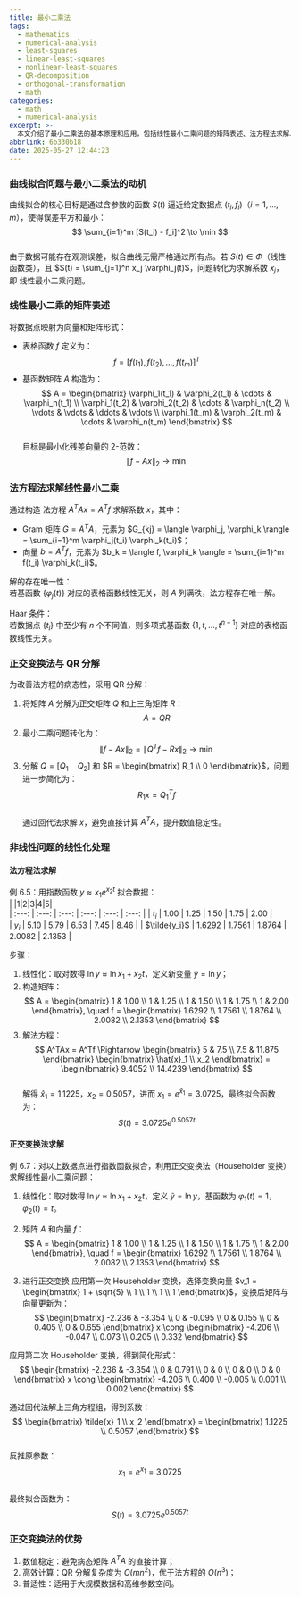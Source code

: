```yaml
---
title: 最小二乘法
tags:
  - mathematics
  - numerical-analysis
  - least-squares
  - linear-least-squares
  - nonlinear-least-squares
  - QR-decomposition
  - orthogonal-transformation
  - math
categories:
  - math
  - numerical-analysis
excerpt: >-
  本文介绍了最小二乘法的基本原理和应用，包括线性最小二乘问题的矩阵表述、法方程法求解、正交变换法（QR分解）以及非线性问题的线性化处理。重点讨论了如何通过正交变换提升数值稳定性，并提供了具体的例子来说明方法的实现。
abbrlink: 6b330b18
date: 2025-05-27 12:44:23
---
```


### 曲线拟合问题与最小二乘法的动机  
曲线拟合的核心目标是通过含参数的函数 $S(t)$ 逼近给定数据点 $(t_i, f_i)$（$i=1,\ldots,m$），使得误差平方和最小：  
$$
\sum_{i=1}^m [S(t_i) - f_i]^2 \to \min
$$  
由于数据可能存在观测误差，拟合曲线无需严格通过所有点。若 $S(t) \in \Phi$（线性函数类），且 $S(t) = \sum_{j=1}^n x_j \varphi_j(t)$，问题转化为求解系数 $x_j$，即 线性最小二乘问题。  


### 线性最小二乘的矩阵表述  
将数据点映射为向量和矩阵形式：  
- 表格函数 $f$ 定义为：  
$$
f = [f(t_1), f(t_2), \ldots, f(t_m)]^T
$$  
- 基函数矩阵 $A$ 构造为：  
$$
A = 
\begin{bmatrix}
\varphi_1(t_1) & \varphi_2(t_1) & \cdots & \varphi_n(t_1) \\
\varphi_1(t_2) & \varphi_2(t_2) & \cdots & \varphi_n(t_2) \\
\vdots & \vdots & \ddots & \vdots \\
\varphi_1(t_m) & \varphi_2(t_m) & \cdots & \varphi_n(t_m)
\end{bmatrix}
$$  
目标是最小化残差向量的 2-范数：  
$$
\|f - Ax\|_2 \to \min
$$  


### 法方程法求解线性最小二乘  
通过构造 法方程 $A^TAx = A^Tf$ 求解系数 $x$，其中：  
- Gram 矩阵 $G = A^TA$，元素为 $G_{kj} = \langle \varphi_j, \varphi_k \rangle = \sum_{i=1}^m \varphi_j(t_i) \varphi_k(t_i)$；  
- 向量 $b = A^Tf$，元素为 $b_k = \langle f, \varphi_k \rangle = \sum_{i=1}^m f(t_i) \varphi_k(t_i)$。  

解的存在唯一性：  
若基函数 $\{\varphi_j(t)\}$ 对应的表格函数线性无关，则 $A$ 列满秩，法方程存在唯一解。  

Haar 条件：  
若数据点 $\{t_i\}$ 中至少有 $n$ 个不同值，则多项式基函数 $\{1, t, \ldots, t^{n-1}\}$ 对应的表格函数线性无关。  


### 正交变换法与 QR 分解  
为改善法方程的病态性，采用 QR 分解：  
1. 将矩阵 $A$ 分解为正交矩阵 $Q$ 和上三角矩阵 $R$：  
$$
A = QR
$$  
2. 最小二乘问题转化为：  
$$
\|f - Ax\|_2 = \|Q^Tf - Rx\|_2 \to \min
$$  
3. 分解 $Q = [Q_1 \quad Q_2]$ 和 $R = \begin{bmatrix} R_1 \\ 0 \end{bmatrix}$，问题进一步简化为：  
$$
R_1x = Q_1^Tf
$$  
通过回代法求解 $x$，避免直接计算 $A^TA$，提升数值稳定性。  


### 非线性问题的线性化处理  
#### 法方程法求解
例 6.5：用指数函数 $y \approx x_1 e^{x_2 t}$ 拟合数据：  
| |1|2|3|4|5|  
| :---: | :---: | :---: | :---: | :---: | :---: |
| $t_i$ | 1.00 | 1.25 | 1.50 | 1.75 | 2.00 |  
| $y_i$ | 5.10 | 5.79 | 6.53 | 7.45 | 8.46 | 
| $\tilde{y_i}$ | 1.6292 | 1.7561 | 1.8764 | 2.0082 | 2.1353 | 

步骤：  
1. 线性化：取对数得 $\ln y \approx \ln x_1 + x_2 t$，定义新变量 $\hat{y} = \ln y$；  
2. 构造矩阵：  
$$
A = 
\begin{bmatrix}
1 & 1.00 \\
1 & 1.25 \\
1 & 1.50 \\
1 & 1.75 \\
1 & 2.00
\end{bmatrix}, \quad f = 
\begin{bmatrix}
1.6292 \\
1.7561 \\
1.8764 \\
2.0082 \\
2.1353
\end{bmatrix}
$$  
1. 解法方程：  
$$
A^TAx = A^Tf \Rightarrow 
\begin{bmatrix}
5 & 7.5 \\
7.5 & 11.875
\end{bmatrix}
\begin{bmatrix}
\hat{x}_1 \\
x_2
\end{bmatrix}
=
\begin{bmatrix}
9.4052 \\
14.4239
\end{bmatrix}
$$  
解得 $\hat{x}_1 = 1.1225$，$x_2 = 0.5057$，进而 $x_1 = e^{\hat{x}_1} = 3.0725$，最终拟合函数为：  
$$
S(t) = 3.0725 e^{0.5057 t}
$$  

#### 正交变换法求解  
例 6.7：对以上数据点进行指数函数拟合，利用正交变换法（Householder 变换）求解线性最小二乘问题：  

1. 线性化：取对数得 $\ln y \approx \ln x_1 + x_2 t$，定义 $\tilde{y} = \ln y$，基函数为 $\varphi_1(t) = 1$，$\varphi_2(t) = t$。  

2. 矩阵 $A$ 和向量 $f$：  
$$
A = 
\begin{bmatrix}
1 & 1.00 \\
1 & 1.25 \\
1 & 1.50 \\
1 & 1.75 \\
1 & 2.00
\end{bmatrix}, \quad f = 
\begin{bmatrix}
1.6292 \\
1.7561 \\
1.8764 \\
2.0082 \\
2.1353
\end{bmatrix}
$$  
3. 进行正交变换
应用第一次 Householder 变换，选择变换向量 $v_1 = 
\begin{bmatrix}
1 + \sqrt{5} \\
1 \\
1 \\
1 \\
1
\end{bmatrix}$，变换后矩阵与向量更新为：  
$$
\begin{bmatrix}
-2.236 & -3.354 \\
0 & -0.095 \\
0 & 0.155 \\
0 & 0.405 \\
0 & 0.655
\end{bmatrix} x \cong 
\begin{bmatrix}
-4.206 \\
-0.047 \\
0.073 \\
0.205 \\
0.332
\end{bmatrix}
$$  

应用第二次 Householder 变换，得到简化形式：  
$$
\begin{bmatrix}
-2.236 & -3.354 \\
0 & 0.791 \\
0 & 0 \\
0 & 0 \\
0 & 0
\end{bmatrix} x \cong 
\begin{bmatrix}
-4.206 \\
0.400 \\
-0.005 \\
0.001 \\
0.002
\end{bmatrix}
$$  

通过回代法解上三角方程组，得到系数：  
$$
\begin{bmatrix}
\tilde{x}_1 \\
x_2
\end{bmatrix} = 
\begin{bmatrix}
1.1225 \\
0.5057
\end{bmatrix}
$$  
反推原参数：  
$$
x_1 = e^{\tilde{x}_1} = 3.0725
$$  
最终拟合函数为：  
$$
S(t) = 3.0725 e^{0.5057 t}
$$  


### 正交变换法的优势  
1. 数值稳定：避免病态矩阵 $A^TA$ 的直接计算；  
2. 高效计算：QR 分解复杂度为 $O(mn^2)$，优于法方程的 $O(n^3)$；  
3. 普适性：适用于大规模数据和高维参数空间。  

